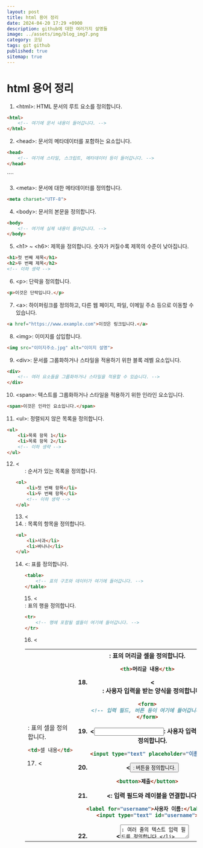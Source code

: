 ```yaml
---
layout: post
title: html 용어 정리
date: 2024-04-20 17:29 +0900
description: github에 대한 여러가지 설명들
image: ../assets/img/blog_img7.png
category: 코딩
tags: git github
published: true
sitemap: true
---
```


# html 용어 정리

1.  &lt;html&gt;: HTML 문서의 루트 요소를 정의합니다.
````html
<html>
    <!-- 여기에 문서 내용이 들어갑니다. -->
</html>
````

2. &lt;head&gt;: 문서의 메타데이터를 포함하는 요소입니다.
````html
<head>
    <!-- 여기에 스타일, 스크립트, 메타데이터 등이 들어갑니다. -->
</head>
````

<title>: 문서의 제목을 정의합니다.
````html
<title>나의 웹페이지</title>
````

3. &lt;meta&gt;: 문서에 대한 메타데이터를 정의합니다.
````html
<meta charset="UTF-8">
````

4. &lt;body&gt;: 문서의 본문을 정의합니다.
````html
<body>
    <!-- 여기에 실제 내용이 들어갑니다. -->
</body>
````

5. &lt;h1&gt; ~ &lt;h6&gt;: 제목을 정의합니다. 숫자가 커질수록 제목의 수준이 낮아집니다.
````html
<h1>첫 번째 제목</h1>
<h2>두 번째 제목</h2>
<!-- 이하 생략 -->
````

6. &lt;p&gt;: 단락을 정의합니다.
````html
<p>이것은 단락입니다.</p>
````

7. &lt;a&gt;: 하이퍼링크를 정의하고, 다른 웹 페이지, 파일, 이메일 주소 등으로 이동할 수 있습니다.
````html
<a href="https://www.example.com">이것은 링크입니다.</a>
````

8. &lt;img&gt;: 이미지를 삽입합니다.
````html
<img src="이미지주소.jpg" alt="이미지 설명">
````

9. &lt;div&gt;: 문서를 그룹화하거나 스타일을 적용하기 위한 블록 레벨 요소입니다.
````html
<div>
    <!-- 여러 요소들을 그룹화하거나 스타일을 적용할 수 있습니다. -->
</div>
````

10. &lt;span&gt;: 텍스트를 그룹화하거나 스타일을 적용하기 위한 인라인 요소입니다.
````html
<span>이것은 인라인 요소입니다.</span>
````

11. &lt;ul&gt;: 정렬되지 않은 목록을 정의합니다.
````html
<ul>
    <li>목록 항목 1</li>
    <li>목록 항목 2</li>
    <!-- 이하 생략 -->
</ul>
````

12. &lt;<ol>: 순서가 있는 목록을 정의합니다.
````html
<ol>
    <li>첫 번째 항목</li>
    <li>두 번째 항목</li>
    <!-- 이하 생략 -->
</ol>
````


13. &lt;<li>: 목록의 항목을 정의합니다.
````html
<ul>
    <li>사과</li>
    <li>바나나</li>
</ul>
````

14. &lt;<table>: 표를 정의합니다.
````html
<table>
    <!-- 표의 구조와 데이터가 여기에 들어갑니다. -->
</table>
````

15. &lt;<tr>: 표의 행을 정의합니다.
````html
<tr>
    <!-- 행에 포함될 셀들이 여기에 들어갑니다. -->
</tr>
````

16. &lt;<td>: 표의 셀을 정의합니다.
````html
<td>셀 내용</td>
````

17. &lt;<th>: 표의 머리글 셀을 정의합니다.
````html
<th>머리글 내용</th>
````

18. &lt;<form>: 사용자 입력을 받는 양식을 정의합니다.
````html
<form>
    <!-- 입력 필드, 버튼 등이 여기에 들어갑니다. -->
</form>
````

19. &lt;<input>: 사용자 입력 필드를 정의합니다.
````html
<input type="text" placeholder="이름">
````

20. &lt;<button>: 버튼을 정의합니다.
````html
<button>제출</button>
````

21. &lt;<label>: 입력 필드와 레이블을 연결합니다.
````html
<label for="username">사용자 이름:</label>
<input type="text" id="username">
````

22. &lt;<textarea>: 여러 줄의 텍스트 입력 필드를 정의합니다.
````html
<textarea rows="4" cols="50">텍스트를 입력하세요...</textarea>
````

23. &lt;<select>: 드롭다운 목록을 정의합니다.
````html
<select>
    <option value="1">옵션 1</option>
    <option value="2">옵션 2</option>
    <!-- 이하 생략 -->
</select>
````

24. &lt;<option>: 선택 가능한 목록 항목을 정의합니다.
````html
<option value="1">옵션 1</option>
````

25. &lt;<iframe>: 다른 웹 페이지를 포함하는 인라인 프레임을 정의합니다.
````html
<iframe src="다른페이지.html"></iframe>
````

26. &lt;<audio>: 오디오 클립을 재생합니다.
````html
<audio controls>
    <source src="오디오파일.mp3" type="audio/mpeg">
    Your browser does not support the audio element.
</audio>
````

27. <video>: 비디오를 재생합니다.
````html
<video width="320"
````